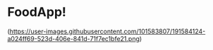 # FoodApp!



(https://user-images.githubusercontent.com/101583807/191584124-a024ff69-523d-406e-841d-71f7ec1bfe21.png)
